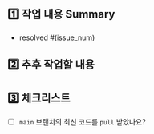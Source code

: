 ## 1️⃣ 작업 내용 Summary

- resolved #(issue_num)

## 2️⃣ 추후 작업할 내용

## 3️⃣ 체크리스트

- [ ] `main` 브랜치의 최신 코드를 `pull` 받았나요?
